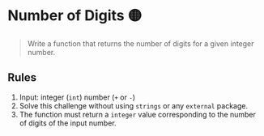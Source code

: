 # Number of Digits 🟡

> Write a function that returns the number of digits for a given integer number.

## Rules

1. Input: integer (`int`) number (`+` or `-`)
2. Solve this challenge without using `strings` or any `external` package.
3. The function must return a `integer` value corresponding to the number of digits of the input number.
